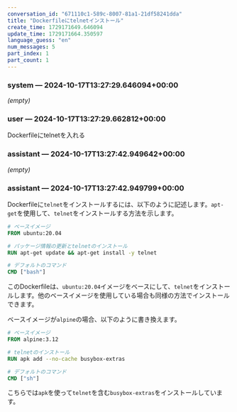 ```yaml
---
conversation_id: "671110c1-589c-8007-81a1-21df58241dda"
title: "Dockerfileにtelnetインストール"
create_time: 1729171649.646094
update_time: 1729171664.350597
language_guess: "en"
num_messages: 5
part_index: 1
part_count: 1
---
```


### system — 2024-10-17T13:27:29.646094+00:00

_(empty)_

### user — 2024-10-17T13:27:29.662812+00:00

Dockerfileにtelnetを入れる

### assistant — 2024-10-17T13:27:42.949642+00:00

_(empty)_

### assistant — 2024-10-17T13:27:42.949799+00:00

Dockerfileに`telnet`をインストールするには、以下のように記述します。`apt-get`を使用して、`telnet`をインストールする方法を示します。

```Dockerfile
# ベースイメージ
FROM ubuntu:20.04

# パッケージ情報の更新とtelnetのインストール
RUN apt-get update && apt-get install -y telnet

# デフォルトのコマンド
CMD ["bash"]
```

このDockerfileは、`ubuntu:20.04`イメージをベースにして、`telnet`をインストールします。他のベースイメージを使用している場合も同様の方法でインストールできます。

ベースイメージが`alpine`の場合、以下のように書き換えます。

```Dockerfile
# ベースイメージ
FROM alpine:3.12

# telnetのインストール
RUN apk add --no-cache busybox-extras

# デフォルトのコマンド
CMD ["sh"]
```

こちらでは`apk`を使って`telnet`を含む`busybox-extras`をインストールしています。
